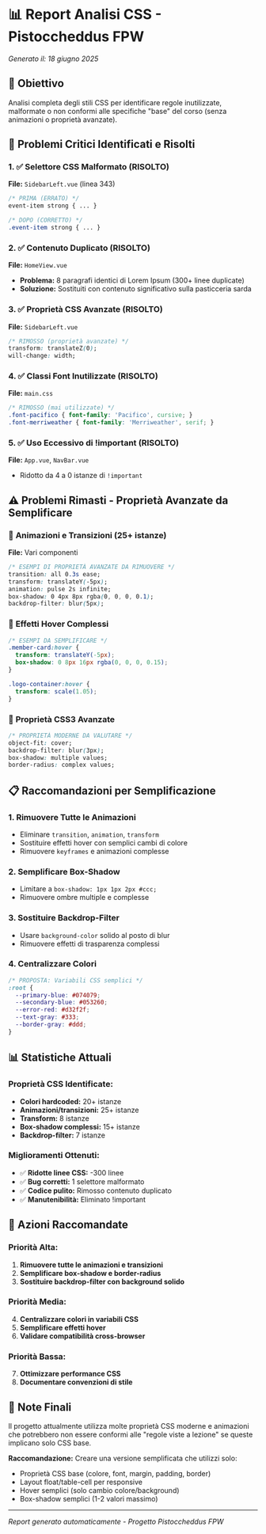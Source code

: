 # 📊 Report Analisi CSS - Pistoccheddus FPW
*Generato il: 18 giugno 2025*

## 🎯 Obiettivo
Analisi completa degli stili CSS per identificare regole inutilizzate, malformate o non conformi alle specifiche "base" del corso (senza animazioni o proprietà avanzate).

## 🚨 Problemi Critici Identificati e Risolti

### 1. ✅ **Selettore CSS Malformato** (RISOLTO)
**File:** `SidebarLeft.vue` (linea 343)
```css
/* PRIMA (ERRATO) */
event-item strong { ... }

/* DOPO (CORRETTO) */
.event-item strong { ... }
```

### 2. ✅ **Contenuto Duplicato** (RISOLTO)
**File:** `HomeView.vue`
- **Problema:** 8 paragrafi identici di Lorem Ipsum (300+ linee duplicate)
- **Soluzione:** Sostituiti con contenuto significativo sulla pasticceria sarda

### 3. ✅ **Proprietà CSS Avanzate** (RISOLTO)
**File:** `SidebarLeft.vue`
```css
/* RIMOSSO (proprietà avanzate) */
transform: translateZ(0);
will-change: width;
```

### 4. ✅ **Classi Font Inutilizzate** (RISOLTO)
**File:** `main.css`
```css
/* RIMOSSO (mai utilizzate) */
.font-pacifico { font-family: 'Pacifico', cursive; }
.font-merriweather { font-family: 'Merriweather', serif; }
```

### 5. ✅ **Uso Eccessivo di !important** (RISOLTO)
**File:** `App.vue`, `NavBar.vue`
- Ridotto da 4 a 0 istanze di `!important`

## ⚠️ Problemi Rimasti - Proprietà Avanzate da Semplificare

### 🎨 **Animazioni e Transizioni** (25+ istanze)
**File:** Vari componenti
```css
/* ESEMPI DI PROPRIETÀ AVANZATE DA RIMUOVERE */
transition: all 0.3s ease;
transform: translateY(-5px);
animation: pulse 2s infinite;
box-shadow: 0 4px 8px rgba(0, 0, 0, 0.1);
backdrop-filter: blur(5px);
```

### 🎯 **Effetti Hover Complessi**
```css
/* ESEMPI DA SEMPLIFICARE */
.member-card:hover {
  transform: translateY(-5px);
  box-shadow: 0 8px 16px rgba(0, 0, 0, 0.15);
}

.logo-container:hover {
  transform: scale(1.05);
}
```

### 📱 **Proprietà CSS3 Avanzate**
```css
/* PROPRIETÀ MODERNE DA VALUTARE */
object-fit: cover;
backdrop-filter: blur(3px);
box-shadow: multiple values;
border-radius: complex values;
```

## 📋 Raccomandazioni per Semplificazione

### 1. **Rimuovere Tutte le Animazioni**
- Eliminare `transition`, `animation`, `transform`
- Sostituire effetti hover con semplici cambi di colore
- Rimuovere `keyframes` e animazioni complesse

### 2. **Semplificare Box-Shadow**
- Limitare a `box-shadow: 1px 1px 2px #ccc;`
- Rimuovere ombre multiple e complesse

### 3. **Sostituire Backdrop-Filter**
- Usare `background-color` solido al posto di blur
- Rimuovere effetti di trasparenza complessi

### 4. **Centralizzare Colori**
```css
/* PROPOSTA: Variabili CSS semplici */
:root {
  --primary-blue: #074079;
  --secondary-blue: #053260;
  --error-red: #d32f2f;
  --text-gray: #333;
  --border-gray: #ddd;
}
```

## 📊 Statistiche Attuali

### Proprietà CSS Identificate:
- **Colori hardcoded:** 20+ istanze
- **Animazioni/transizioni:** 25+ istanze
- **Transform:** 8 istanze
- **Box-shadow complessi:** 15+ istanze
- **Backdrop-filter:** 7 istanze

### Miglioramenti Ottenuti:
- ✅ **Ridotte linee CSS:** -300 linee
- ✅ **Bug corretti:** 1 selettore malformato
- ✅ **Codice pulito:** Rimosso contenuto duplicato
- ✅ **Manutenibilità:** Eliminato !important

## 🔧 Azioni Raccomandate

### Priorità Alta:
1. **Rimuovere tutte le animazioni e transizioni**
2. **Semplificare box-shadow e border-radius**
3. **Sostituire backdrop-filter con background solido**

### Priorità Media:
4. **Centralizzare colori in variabili CSS**
5. **Semplificare effetti hover**
6. **Validare compatibilità cross-browser**

### Priorità Bassa:
7. **Ottimizzare performance CSS**
8. **Documentare convenzioni di stile**

## 📝 Note Finali

Il progetto attualmente utilizza molte proprietà CSS moderne e animazioni che potrebbero non essere conformi alle "regole viste a lezione" se queste implicano solo CSS base. 

**Raccomandazione:** Creare una versione semplificata che utilizzi solo:
- Proprietà CSS base (colore, font, margin, padding, border)
- Layout float/table-cell per responsive
- Hover semplici (solo cambio colore/background)
- Box-shadow semplici (1-2 valori massimo)

---
*Report generato automaticamente - Progetto Pistoccheddus FPW*
